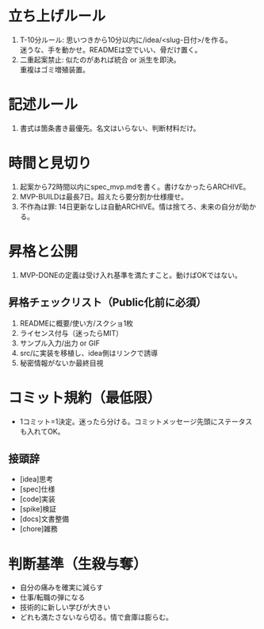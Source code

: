 # 立ち上げルール
1. T-10分ルール: 思いつきから10分以内に/idea/<slug-日付>/を作る。<br>迷うな、手を動かせ。READMEは空でいい、骨だけ置く。
2. 二重起案禁止: 似たのがあれば統合 or 派生を即決。<br>重複はゴミ増殖装置。

# 記述ルール
1. 書式は箇条書き最優先。名文はいらない、判断材料だけ。

# 時間と見切り
1. 起案から72時間以内にspec_mvp.mdを書く。書けなかったらARCHIVE。
2. MVP-BUILDは最長7日。超えたら要分割か仕様痩せ。
3. 不作為は罪: 14日更新なしは自動ARCHIVE。情は捨てろ、未来の自分が助かる。

# 昇格と公開

1. MVP-DONEの定義は受け入れ基準を満たすこと。動けばOKではない。
## 昇格チェックリスト（Public化前に必須）

1. READMEに概要/使い方/スクショ1枚
2. ライセンス付与（迷ったらMIT）
3. サンプル入力/出力 or GIF
4. src/に実装を移植し、idea側はリンクで誘導
5. 秘密情報がないか最終目視

# コミット規約（最低限）
- 1コミット=1決定。迷ったら分ける。コミットメッセージ先頭にステータスも入れてOK。
  
## 接頭辞
- [idea]思考
- [spec]仕様
- [code]実装
- [spike]検証
- [docs]文書整備
- [chore]雑務


# 判断基準（生殺与奪）

- 自分の痛みを確実に減らす
- 仕事/転職の弾になる
- 技術的に新しい学びが大きい
- どれも満たさないなら切る。情で倉庫は膨らむ。
